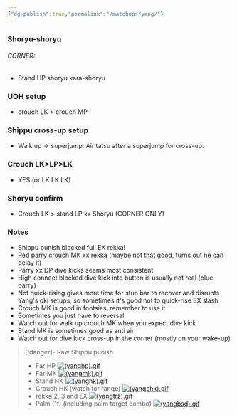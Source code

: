 ```yaml
---
{"dg-publish":true,"permalink":"/matchups/yang/"}
---
```


### Shoryu-shoryu
###### CORNER: 
- Stand HP shoryu kara-shoryu
### UOH setup
- crouch LK > crouch MP
### Shippu cross-up setup
- Walk up -> superjump. Air tatsu after a superjump for cross-up.
### Crouch LK>LP>LK
- YES (or LK LK LK)
### Shoryu confirm
- Crouch LK > stand LP xx Shoryu (CORNER ONLY)
### Notes
- Shippu punish blocked full EX rekka!
- Red parry crouch MK xx rekka (maybe not that good, turns out he can delay it)
- Parry xx DP dive kicks seems most consistent
- High connect blocked dive kick into button is usually not real (blue parry)
- Not quick-rising gives more time for stun bar to recover and disrupts Yang's oki setups, so sometimes it's good not to quick-rise EX slash
- Crouch MK is good in footsies, remember to use it
- Sometimes you just have to reversal
- Watch out for walk up crouch MK when you expect dive kick
- Stand MK is sometimes good as anti air
- Watch out for dive kick cross-up in the corner (mostly on your wake-up)

> [!danger]- Raw Shippu punish
> - Far HP
> [![(yanghp).gif](https://wiki.supercombo.gg/images/1/15/%28yanghp%29.gif)](https://wiki.supercombo.gg/w/File:(yanghp).gif)
> - Far MK
> [![(yangmk).gif](https://wiki.supercombo.gg/images/f/f9/%28yangmk%29.gif)](https://wiki.supercombo.gg/w/File:(yangmk).gif)
> - Stand HK
> [![(yanghk).gif](https://wiki.supercombo.gg/images/f/fb/%28yanghk%29.gif)](https://wiki.supercombo.gg/w/File:(yanghk).gif)
> - Crouch HK (watch for range)
> [![(yangchk).gif](https://wiki.supercombo.gg/images/a/a3/%28yangchk%29.gif)](https://wiki.supercombo.gg/w/File:(yangchk).gif)
> - rekka 2, 3 and EX
> [![(yangtrz).gif](https://wiki.supercombo.gg/images/d/d9/%28yangtrz%29.gif)](https://wiki.supercombo.gg/w/File:(yangtrz).gif)
> - Palm (1f) (including palm target combo)
> [![(yangbsd).gif](https://wiki.supercombo.gg/images/d/da/%28yangbsd%29.gif)](https://wiki.supercombo.gg/w/File:(yangbsd).gif)
> 
 